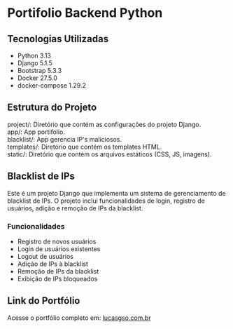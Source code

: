 # Portifolio Backend Python
## Tecnologias Utilizadas

- Python 3.13
- Django 5.1.5
- Bootstrap 5.3.3
- Docker 27.5.0
- docker-compose 1.29.2

## Estrutura do Projeto
project/: Diretório que contém as configurações do projeto Django. <br>
app/: App portifolio. <br>
blacklist/: App gerencia IP's maliciosos. <br>
templates/: Diretório que contém os templates HTML. <br>
static/: Diretório que contém os arquivos estáticos (CSS, JS, imagens). <br>


## Blacklist de IPs

Este é um projeto Django que implementa um sistema de gerenciamento de blacklist de IPs. O projeto inclui funcionalidades de login, registro de usuários, adição e remoção de IPs da blacklist.

### Funcionalidades

- Registro de novos usuários
- Login de usuários existentes
- Logout de usuários
- Adição de IPs à blacklist
- Remoção de IPs da blacklist
- Exibição de IPs bloqueados

## Link do Portfólio

Acesse o portfólio completo em: [lucasgso.com.br](http://lucasgso.com.br)

